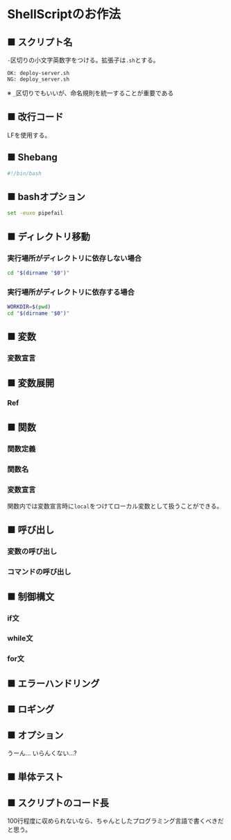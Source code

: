 # ShellScriptのお作法
## ■ スクリプト名
`-`区切りの小文字英数字をつける。拡張子は`.sh`とする。
```
OK: deploy-server.sh
NG: deploy_server.sh
```
※ `_`区切りでもいいが、命名規則を統一することが重要である

## ■ 改行コード
LFを使用する。

## ■ Shebang
```sh
#!/bin/bash
```

## ■ bashオプション
```sh
set -euxo pipefail
```

## ■ ディレクトリ移動
### 実行場所がディレクトリに依存しない場合
```sh
cd "$(dirname "$0")"
```

### 実行場所がディレクトリに依存する場合
```sh
WORKDIR=$(pwd)
cd "$(dirname "$0")"
```

## ■ 変数
### 変数宣言
## ■ 変数展開
### Ref
## ■ 関数
### 関数定義
### 関数名
### 変数宣言
関数内では変数宣言時に`local`をつけてローカル変数として扱うことができる。
## ■ 呼び出し
### 変数の呼び出し
### コマンドの呼び出し
## ■ 制御構文
### if文
### while文
### for文
## ■ エラーハンドリング
## ■ ロギング
## ■ オプション
うーん... いらんくない...?
## ■ 単体テスト
## ■ スクリプトのコード長
100行程度に収められないなら、ちゃんとしたプログラミング言語で書くべきだと思う。
